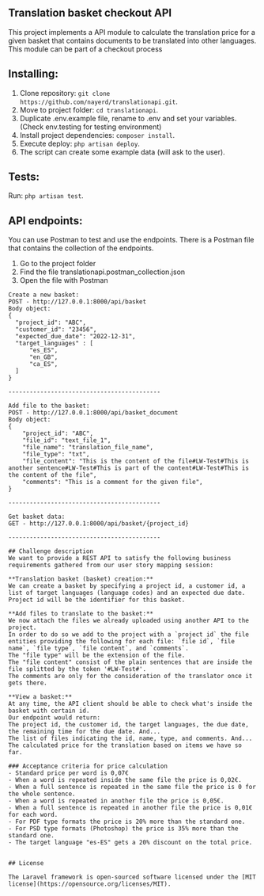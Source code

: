 ## Translation basket checkout API

This project implements a API module to calculate the translation price for a given basket that contains documents to be translated into other languages.
This module can be part of a checkout process  

## Installing:

1. Clone repository: `git clone https://github.com/nayerd/translationapi.git`.
2. Move to project folder: `cd translationapi`.
3. Duplicate .env.example file, rename to .env and set your variables. (Check env.testing for testing environment)
4. Install project dependencies: `composer install`.
5. Execute deploy: `php artisan deploy`.
6. The script can create some example data (will ask to the user).

## Tests:
Run: `php artisan test`.

## API endpoints:
You can use Postman to test and use the endpoints. There is a Postman file that contains the collection of the endpoints.
1. Go to the project folder
2. Find the file translationapi.postman_collection.json 
3. Open the file with Postman

```
Create a new basket:
POST - http://127.0.0.1:8000/api/basket
Body object:
{
  "project_id": "ABC",
  "customer_id": "23456",
  "expected_due_date": "2022-12-31",
  "target_languages" : [
      "es_ES",
      "en_GB",
      "ca_ES",
  ]
}

-------------------------------------------

Add file to the basket:
POST - http://127.0.0.1:8000/api/basket_document
Body object:
{
    "project_id": "ABC",
    "file_id": "text_file_1",
    "file_name": "translation_file_name",
    "file_type": "txt",
    "file_content": "This is the content of the file#LW-Test#This is another sentence#LW-Test#This is part of the content#LW-Test#This is the content of the file",
    "comments": "This is a comment for the given file",
}

-------------------------------------------

Get basket data:
GET - http://127.0.0.1:8000/api/basket/{project_id}

-------------------------------------------

## Challenge description  
We want to provide a REST API to satisfy the following business requirements gathered from our user story mapping session:

**Translation basket (basket) creation:**   
We can create a basket by specifying a project id, a customer id, a list of target languages (language codes) and an expected due date.
Project id will be the identifier for this basket.  
  
**Add files to translate to the basket:**  
We now attach the files we already uploaded using another API to the project.
In order to do so we add to the project with a `project id` the file entities providing the following for each file: `file id`, `file name`, `file type`, `file content`, and `comments`.  
The "file type" will be the extension of the file.  
The "file content" consist of the plain sentences that are inside the file splitted by the token '#LW-Test#'.   
The comments are only for the consideration of the translator once it gets there.  

**View a basket:**  
At any time, the API client should be able to check what's inside the basket with certain id.  
Our endpoint would return: 
The project id, the customer id, the target languages, the due date, the remaining time for the due date. And...  
The list of files indicating the id, name, type, and comments. And...   
The calculated price for the translation based on items we have so far.
 
### Acceptance criteria for price calculation 
- Standard price per word is 0,07€  
- When a word is repeated inside the same file the price is 0,02€.
- When a full sentence is repeated in the same file the price is 0 for the whole sentence.
- When a word is repeated in another file the price is 0,05€.
- When a full sentence is repeated in another file the price is 0,01€ for each word.
- For PDF type formats the price is 20% more than the standard one.
- For PSD type formats (Photoshop) the price is 35% more than the standard one.
- The target language "es-ES" gets a 20% discount on the total price.


## License

The Laravel framework is open-sourced software licensed under the [MIT license](https://opensource.org/licenses/MIT).

